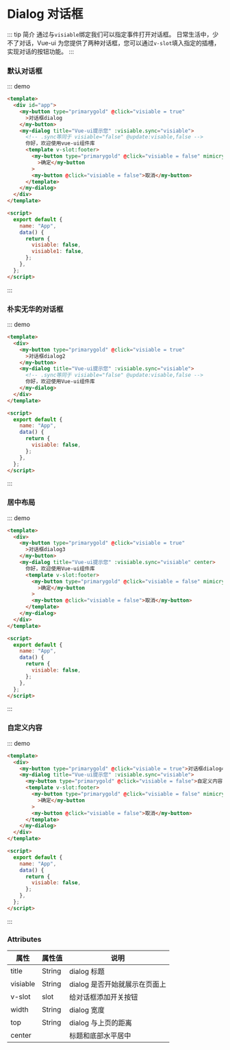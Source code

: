 # Dialog 对话框
::: tip 简介
通过与`visiable`绑定我们可以指定事件打开对话框。
日常生活中，少不了对话，Vue-ui 为您提供了两种对话框，您可以通过`v-slot`填入指定的插槽，实现对话的按钮功能。
:::

### 默认对话框

::: demo 

```html
<template>
  <div id="app">
    <my-button type="primarygold" @click="visiable = true"
      >对话框dialog
    </my-button>
    <my-dialog title="Vue-ui提示您" :visiable.sync="visiable">
      <!-- .sync等同于 visiable="false" @update:visable,false -->
      你好，欢迎使用vue-ui组件库
      <template v-slot:footer>
        <my-button type="primarygold" @click="visiable = false" mimicry
          >确定</my-button
        >
        <my-button @click="visiable = false">取消</my-button>
      </template>
    </my-dialog>
  </div>
</template>

<script>
  export default {
    name: "App",
    data() {
      return {
        visiable: false,
        visiable1: false,
      };
    },
  };
</script>
```

:::

### 朴实无华的对话框

::: demo

```html
<template>
  <div>
    <my-button type="primarygold" @click="visiable = true"
      >对话框dialog2
    </my-button>
    <my-dialog title="Vue-ui提示您" :visiable.sync="visiable">
      <!-- .sync等同于 visiable="false" @update:visable,false -->
      你好，欢迎使用Vue-ui组件库
    </my-dialog>
  </div>
</template>

<script>
  export default {
    name: "App",
    data() {
      return {
        visiable: false,
      };
    },
  };
</script>
```
:::

### 居中布局
::: demo

```html
<template>
  <div>
    <my-button type="primarygold" @click="visiable = true"
      >对话框dialog3
    </my-button>
    <my-dialog title="Vue-ui提示您" :visiable.sync="visiable" center>
      你好，欢迎使用Vue-ui组件库
      <template v-slot:footer>
        <my-button type="primarygold" @click="visiable = false" mimicry
          >确定</my-button
        >
        <my-button @click="visiable = false">取消</my-button>
      </template>
    </my-dialog>
  </div>
</template>

<script>
  export default {
    name: "App",
    data() {
      return {
        visiable: false,
      };
    },
  };
</script>
```
:::

### 自定义内容
::: demo

```html
<template>
  <div>
    <my-button type="primarygold" @click="visiable = true">对话框dialog4</my-button>
    <my-dialog title="Vue-ui提示您" :visiable.sync="visiable">
      <my-button type="primarygold" @click="visiable = false">自定义内容</my-button>
      <template v-slot:footer>
        <my-button type="primarygold" @click="visiable = false" mimicry
          >确定</my-button
        >
        <my-button @click="visiable = false">取消</my-button>
      </template>
    </my-dialog>
  </div>
</template>

<script>
  export default {
    name: "App",
    data() {
      return {
        visiable: false,
      };
    },
  };
</script>
```
:::




### Attributes

| 属性     | 属性值 | 说明                          |
| -------- | ------ | ----------------------------- |
| title    | String | dialog 标题                   |
| visiable | String | dialog 是否开始就展示在页面上 |
| v-slot   | slot   | 给对话框添加开关按钮          |
| width    | String | dialog 宽度                   |
| top      | String | dialog 与上页的距离           |
| center   |        | 标题和底部水平居中             |
